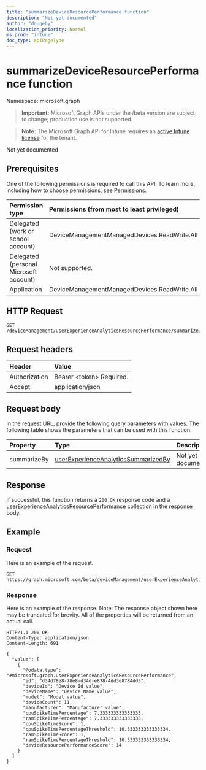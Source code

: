 ```yaml
---
title: "summarizeDeviceResourcePerformance function"
description: "Not yet documented"
author: "dougeby"
localization_priority: Normal
ms.prod: "intune"
doc_type: apiPageType
---
```


# summarizeDeviceResourcePerformance function

Namespace: microsoft.graph

> **Important:** Microsoft Graph APIs under the /beta version are subject to change; production use is not supported.

> **Note:** The Microsoft Graph API for Intune requires an [active Intune license](https://go.microsoft.com/fwlink/?linkid=839381) for the tenant.

Not yet documented

## Prerequisites
One of the following permissions is required to call this API. To learn more, including how to choose permissions, see [Permissions](/graph/permissions-reference).

|Permission type|Permissions (from most to least privileged)|
|:---|:---|
|Delegated (work or school account)|DeviceManagementManagedDevices.ReadWrite.All|
|Delegated (personal Microsoft account)|Not supported.|
|Application|DeviceManagementManagedDevices.ReadWrite.All|

## HTTP Request
<!-- {
  "blockType": "ignored"
}
-->
``` http
GET /deviceManagement/userExperienceAnalyticsResourcePerformance/summarizeDeviceResourcePerformance
```

## Request headers
|Header|Value|
|:---|:---|
|Authorization|Bearer &lt;token&gt; Required.|
|Accept|application/json|

## Request body
In the request URL, provide the following query parameters with values.
The following table shows the parameters that can be used with this function.

|Property|Type|Description|
|:---|:---|:---|
|summarizeBy|[userExperienceAnalyticsSummarizedBy](../resources/intune-devices-userexperienceanalyticssummarizedby.md)|Not yet documented|



## Response
If successful, this function returns a `200 OK` response code and a [userExperienceAnalyticsResourcePerformance](../resources/intune-devices-userexperienceanalyticsresourceperformance.md) collection in the response body.

## Example

### Request
Here is an example of the request.
``` http
GET https://graph.microsoft.com/beta/deviceManagement/userExperienceAnalyticsResourcePerformance/summarizeDeviceResourcePerformance(summarizeBy='parameterValue')
```

### Response
Here is an example of the response. Note: The response object shown here may be truncated for brevity. All of the properties will be returned from an actual call.
``` http
HTTP/1.1 200 OK
Content-Type: application/json
Content-Length: 691

{
  "value": [
    {
      "@odata.type": "#microsoft.graph.userExperienceAnalyticsResourcePerformance",
      "id": "d34d78e8-78e8-d34d-e878-4dd3e8784dd3",
      "deviceId": "Device Id value",
      "deviceName": "Device Name value",
      "model": "Model value",
      "deviceCount": 11,
      "manufacturer": "Manufacturer value",
      "cpuSpikeTimePercentage": 7.333333333333333,
      "ramSpikeTimePercentage": 7.333333333333333,
      "cpuSpikeTimeScore": 1,
      "cpuSpikeTimePercentageThreshold": 10.333333333333334,
      "ramSpikeTimeScore": 1,
      "ramSpikeTimePercentageThreshold": 10.333333333333334,
      "deviceResourcePerformanceScore": 14
    }
  ]
}
```





